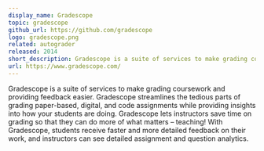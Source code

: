 ```yaml
---
display_name: Gradescope
topic: gradescope
github_url: https://github.com/gradescope
logo: gradescope.png
related: autograder
released: 2014
short_description: Gradescope is a suite of services to make grading coursework and providing feedback easier.
url: https://www.gradescope.com/
---
```

Gradescope is a suite of services to make grading coursework and providing feedback easier. Gradescope streamlines the tedious parts of grading paper-based, digital, and code assignments while providing insights into how your students are doing. Gradescope lets instructors save time on grading so that they can do more of what matters – teaching! With Gradescope, students receive faster and more detailed feedback on their work, and instructors can see detailed assignment and question analytics.